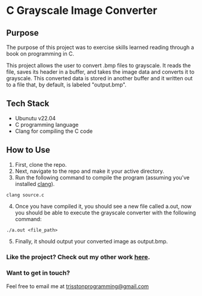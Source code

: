 # C Grayscale Image Converter

## Purpose

The purpose of this project was to exercise skills learned reading through a book on programming in C.

This project allows the user to convert .bmp files to grayscale. It reads the file, saves its header in a buffer, and takes the image data and converts it to grayscale. This converted data is stored in another buffer and it written out to a file that, by default, is labeled "output.bmp".

## Tech Stack

- Ubunutu v22.04
- C programming language
- Clang for compiling the C code

## How to Use

1. First, clone the repo.
2. Next, navigate to the repo and make it your active directory.
3. Run the following command to compile the program (assuming you've installed <a href="https://clang.llvm.org/get_started.html">clang</a>).

```
clang source.c
```

4. Once you have compiled it, you should see a new file called a.out, now you should be able to execute the grayscale converter with the following command:

```
./a.out <file_path>
```

5. Finally, it should output your converted image as output.bmp.

### Like the project? Check out my other work <a href="https://github.com/tice28">here</a>.

### Want to get in touch?

Feel free to email me at trisstonprogramming@gmail.com
